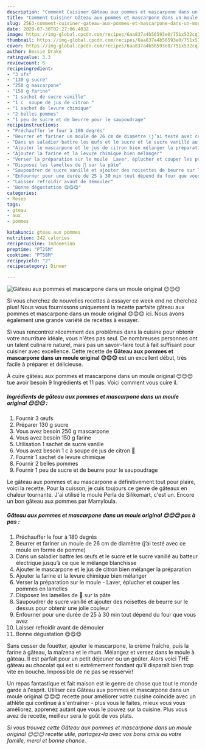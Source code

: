 ```yaml
---
description: "Comment Cuisiner Gâteau aux pommes et mascarpone dans un moule original 😊😊😊"
title: "Comment Cuisiner Gâteau aux pommes et mascarpone dans un moule original 😊😊😊"
slug: 2563-comment-cuisiner-gateau-aux-pommes-et-mascarpone-dans-un-moule-original
date: 2020-07-30T02:27:06.403Z
image: https://img-global.cpcdn.com/recipes/6aa837a4b56593e0/751x532cq70/gateau-aux-pommes-et-mascarpone-dans-un-moule-original-😊😊😊-photo-principale-de-la-recette.jpg
thumbnail: https://img-global.cpcdn.com/recipes/6aa837a4b56593e0/751x532cq70/gateau-aux-pommes-et-mascarpone-dans-un-moule-original-😊😊😊-photo-principale-de-la-recette.jpg
cover: https://img-global.cpcdn.com/recipes/6aa837a4b56593e0/751x532cq70/gateau-aux-pommes-et-mascarpone-dans-un-moule-original-😊😊😊-photo-principale-de-la-recette.jpg
author: Bessie Drake
ratingvalue: 3.3
reviewcount: 6
recipeingredient:
- "3 ufs"
- "130 g sucre"
- "250 g mascarpone"
- "150 g farine"
- "1 sachet de sucre vanille"
- "1 c  soupe de jus de citron "
- "1 sachet de levure chimique"
- "2 belles pommes"
- "1 peu de sucre et de beurre pour le saupoudrage"
recipeinstructions:
- "Préchauffer le four à 180 degrés"
- "Beurrer et fariner un moule de 26 cm de diamètre (j’ai testé avec ce moule en forme de pomme)"
- "Dans un saladier battre les œufs et le sucre et le sucre vanillé au batteur électrique jusqu’à ce que le mélange blanchisse"
- "Ajouter le mascarpone et le jus de citron bien mélanger la préparation"
- "Ajouter la farine et la levure chimique bien mélanger"
- "Verser la préparation sur le moule  Laver, éplucher et couper les pommes en lamelles"
- "Disposez les lamelles de 🍏 sur la pâte"
- "Saupoudrer de sucre vanillé et ajouter des noisettes de beurre sur le dessus pour obtenir une jolie couleur"
- "Enfourner pour une durée de 25 à 30 min tout dépend du four que vous avez"
- "Laisser refroidir avant de démouler"
- "Bonne dégustation 😋😋😋"
categories:
- Resep
tags:
- gteau
- aux
- pommes

katakunci: gteau aux pommes 
nutrition: 242 calories
recipecuisine: Indonesian
preptime: "PT25M"
cooktime: "PT58M"
recipeyield: "2"
recipecategory: Dinner

---
```



![Gâteau aux pommes et mascarpone dans un moule original 😊😊😊](https://img-global.cpcdn.com/recipes/6aa837a4b56593e0/751x532cq70/gateau-aux-pommes-et-mascarpone-dans-un-moule-original-😊😊😊-photo-principale-de-la-recette.jpg)

Si vous cherchez de nouvelles recettes à essayer ce week end ne cherchez plus! Nous vous fournissons uniquement la recette parfaite gâteau aux pommes et mascarpone dans un moule original 😊😊😊 ici. Nous avons également une grande variété de recettes à essayer.

Si vous rencontrez récemment des problèmes dans la cuisine pour obtenir votre nourriture idéale, vous n'êtes pas seul. De nombreuses personnes ont un talent culinaire naturel, mais pas un savoir-faire tout à fait suffisant pour cuisiner avec excellence. Cette recette de <strong> Gâteau aux pommes et mascarpone dans un moule original 😊😊😊 </strong> est un excellent début, très facile à préparer et délicieuse.

<!--inarticleads1-->

À cuire gâteau aux pommes et mascarpone dans un moule original 😊😊😊 tue avoir besoin 9 Ingrédients et 11 pas. Voici comment vous cuire il.

##### Ingrédients de gâteau aux pommes et mascarpone dans un moule original 😊😊😊 :

1. Fournir 3 œufs
1. Préparer 130 g sucre
1. Vous avez besoin 250 g mascarpone
1. Vous avez besoin 150 g farine
1. Utilisation 1 sachet de sucre vanille
1. Vous avez besoin 1 c à soupe de jus de citron 🍋
1. Fournir 1 sachet de levure chimique
1. Fournir 2 belles pommes
1. Fournir 1 peu de sucre et de beurre pour le saupoudrage


Le gâteau aux pommes et au mascarpone a définitivement tout pour plaire, voici la recette. Pour la cuisson, je cuis toujours ce genre de gâteaux en chaleur tournante. J&#39;ai utilisé le moule Perla de Silikomart, c&#39;est un. Encore un bon gâteau aux pommes par Mamyloula. 

<!--inarticleads2-->

##### Gâteau aux pommes et mascarpone dans un moule original 😊😊😊 pas à pas :

1. Préchauffer le four à 180 degrés
1. Beurrer et fariner un moule de 26 cm de diamètre (j’ai testé avec ce moule en forme de pomme)
1. Dans un saladier battre les œufs et le sucre et le sucre vanillé au batteur électrique jusqu’à ce que le mélange blanchisse
1. Ajouter le mascarpone et le jus de citron bien mélanger la préparation
1. Ajouter la farine et la levure chimique bien mélanger
1. Verser la préparation sur le moule  - Laver, éplucher et couper les pommes en lamelles
1. Disposez les lamelles de 🍏 sur la pâte
1. Saupoudrer de sucre vanillé et ajouter des noisettes de beurre sur le dessus pour obtenir une jolie couleur
1. Enfourner pour une durée de 25 à 30 min tout dépend du four que vous avez
1. Laisser refroidir avant de démouler
1. Bonne dégustation 😋😋😋


Sans cesser de fouetter, ajouter le mascarpone, la crème fraîche, puis la farine à gâteau, la maïzena et le rhum. Mélangez et versez dans le moule à gâteau. Il est parfait pour un petit déjeuner ou un goûter. Alors voici THE gâteau au chocolat qui est si extrêmement fondant qu&#39;il disparaît bien trop vite en bouche. Impossible de ne pas se resservir! 

<!--inarticleads1-->

<p>
Un repas fantastique et fait maison est le genre de chose que tout le monde garde à l'esprit. Utiliser ces Gâteau aux pommes et mascarpone dans un moule original 😊😊😊 recette pour améliorer votre cuisine coïncide avec un athlète qui continue à s'entraîner - plus vous le faites, mieux vous vous améliorez, apprenez autant que vous le pouvez sur la cuisine. Plus vous avez de recette, meilleur sera le goût de vos plats.
</p>

<p>
<i>Si vous trouvez cette Gâteau aux pommes et mascarpone dans un moule original 😊😊😊 recette utile, partagez-la avec vos bons amis ou votre famille, merci et bonne chance.</i>
</p>
